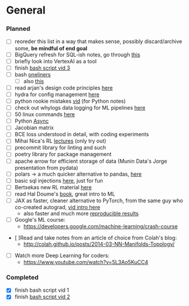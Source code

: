 # General

### Planned

- [ ] reoreder this list in a way that makes sense, possibly discard/archive some, **be mindful of end goal**
- [ ] BigQuery refresh for SQL-ish notes, go through [this](https://codingisforlosers.com/learn-bigquery-sql/)
- [ ] briefly look into VertexAI as a tool
- [ ] finish [bash script vid 3](https://www.youtube.com/watch?v=9aD59kA_P1M&list=PLTXMX1FE5Hj7QDc8R1GyaNucSI3aH-Sp5&index=3&ab_channel=JoeCollins)
- [ ] bash [oneliners](https://github.com/onceupon/Bash-Oneliner)
  - [ ] also [this](https://www.youtube.com/watch?v=7qd5sqazD7k&ab_channel=NetworkChuck)
- [ ] read arjan's design code principles [here](https://www.arjancodes.com/designguide)
- [ ] hydra for config management [here](https://youtu.be/tEsPyYnzt8s?t=543)
- [ ] python rookie mistakes [vid](https://www.youtube.com/watch?v=qUeud6DvOWI) (for Python notes)
- [ ] check out whylogs data logging for ML pipelines [here](https://github.com/whylabs/whylogs/blob/mainline/python/examples/basic/Getting_Started.ipynb)
- [ ] 50 linux commands [here](https://www.youtube.com/watch?v=ZtqBQ68cfJc&ab_channel=freeCodeCamp.org)
- [ ] Python [Async](https://www.youtube.com/watch?v=2IW-ZEui4h4)
- [ ] Jacobian matrix
- [ ] BCE loss understood in detail, with coding experiments
- [ ] Mihai Nica's RL [lectures](https://www.youtube.com/watch?v=C8uRVZiQBXM&list=PLOpo-gE90mdty9q7yGkbVAOXRm00aceE_&index=1&ab_channel=MihaiNica) (only try out)
- [ ] precommit library for linting and such
- [ ] poetry library for package management
- [ ] apache arrow for efficient storage of data (Munin Data's Jorge presentation from pydata)
- [ ] polars -> a much quicker alternative to pandas, [here](https://github.com/pola-rs/polars)
- [ ] basic sql injections [here](https://www.youtube.com/watch?v=WXQDruIyPGE&ab_channel=LoiLiangYang), just for fun
- [ ] Bertsekas new RL material [here](http://web.mit.edu/dimitrib/www/RLbook.html)
- [ ] read Hal Doume's [book](http://ciml.info/dl/v0_99/ciml-v0_99-all.pdf), great intro to ML
- [ ] JAX as faster, cleaner alternative to PyTorch, from the same guy who co-created autograd, [vid intro here](https://www.youtube.com/watch?v=xFtctq75WaE&t=1s&ab_channel=FieldsInstitute)
  - also faster and much more [reproducible results](https://www.youtube.com/watch?v=5eUSmJvK8WA)
- [ ] Google's ML course:
	- https://developers.google.com/machine-learning/crash-course
- [ ]Read and take notes from an article of choice from Colah's blog:
	- http://colah.github.io/posts/2014-03-NN-Manifolds-Topology/
- [ ] Watch more Deep Learning for coders:
	- https://www.youtube.com/watch?v=5L3Ao5KuCC4

### Completed

- [x] finish bash script vid 1
- [x] finish [bash script vid 2](https://www.youtube.com/watch?v=6W8sAWakcxY&list=PLTXMX1FE5Hj7QDc8R1GyaNucSI3aH-Sp5&index=2&ab_channel=JoeCollins)